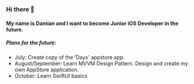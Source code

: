### Hi there 👋

#### My name is Damian and I want to become Junior iOS Developer in the future.

##### Plans for the future:
- July: Create copy of the 'Days' appstore app.
- August/September: Learn MVVM Design Pattern. Design and create my own AppStore application.
- October: Learn SwiftUI basics
<!--
**durzynski/durzynski** is a ✨ _special_ ✨ repository because its `README.md` (this file) appears on your GitHub profile.

Here are some ideas to get you started:

- 🔭 I’m currently working on ...
- 🌱 I’m currently learning ...
- 👯 I’m looking to collaborate on ...
- 🤔 I’m looking for help with ...
- 💬 Ask me about ...
- 📫 How to reach me: ...
- 😄 Pronouns: ...
- ⚡ Fun fact: ...
-->
